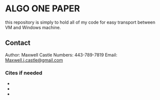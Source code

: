 # ALGO ONE PAPER
this repository is simply to hold all of my code for easy transport between VM and Windows machine. 

## Contact

Author: Maxwell Castle
Numbers: 443-789-7819
Email: Maxwell.j.castle@gmail.com

### Cites if needed
- 
- 
- 
